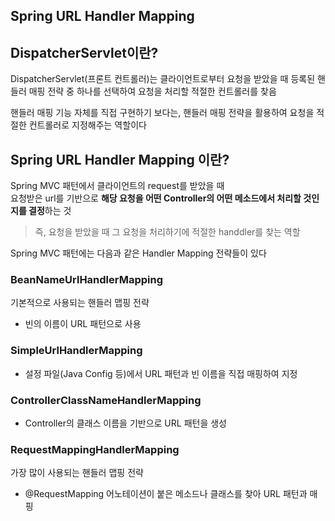 ## Spring URL Handler Mapping

## DispatcherServlet이란?

DispatcherServlet(프론트 컨트롤러)는 클라이언트로부터 요청을 받았을 때 등록된 핸들러 매핑 전략 중 하나를 선택하여 요청을 처리할 적절한 컨트롤러를 찾음

핸들러 매핑 기능 자체를 직접 구현하기 보다는, 핸들러 매핑 전략을 활용하여 요청을 적절한 컨트롤러로 지정해주는 역할이다

## Spring URL Handler Mapping 이란?

Spring MVC 패턴에서 클라이언트의 request를 받았을 때  
요청받은 url를 기반으로 **해당 요청을 어떤 Controller의 어떤 메소드에서 처리할 것인지를 결정**하는 것

> 즉, 요청을 받았을 때 그 요청을 처리하기에 적절한 handdler를 찾는 역할

Spring MVC 패턴에는 다음과 같은 Handler Mapping 전략들이 있다

### BeanNameUrlHandlerMapping

기본적으로 사용되는 핸들러 맵핑 전략

- 빈의 이름이 URL 패턴으로 사용

### SimpleUrlHandlerMapping

- 설정 파일(Java Config 등)에서 URL 패턴과 빈 이름을 직접 매핑하여 지정

### ControllerClassNameHandlerMapping

- Controller의 클래스 이름을 기반으로 URL 패턴을 생성

### RequestMappingHandlerMapping

가장 많이 사용되는 핸들러 맵핑 전략

- @RequestMapping 어노테이션이 붙은 메소드나 클래스를 찾아 URL 패턴과 매핑
